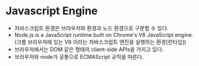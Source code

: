 # Javascript Engine

- 자바스크립트 환경은 브라우저와 환경과 노드 환경으로 구분할 수 있다.
- Node.js is a JavaScript runtime built on Chrome's V8 JavaScript engine.(크롬 브라우저에 있는 V8 이라는 자바스크립트 엔진을 실행하는 환경[런타임])
- 브라우저에서는 DOM 같은 형태의 client-side APIs을 가지고 있다.
- 브라우저와 node가 공통으로 ECMAScript 규칙을 따른다.

